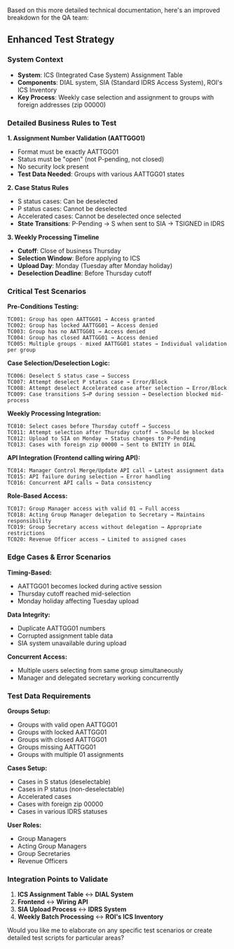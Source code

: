 Based on this more detailed technical documentation, here's an improved breakdown for the QA team:

## Enhanced Test Strategy

### **System Context**
- **System**: ICS (Integrated Case System) Assignment Table
- **Components**: DIAL system, SIA (Standard IDRS Access System), ROI's ICS Inventory
- **Key Process**: Weekly case selection and assignment to groups with foreign addresses (zip 00000)

### **Detailed Business Rules to Test**

**1. Assignment Number Validation (AATTGG01)**
- Format must be exactly AATTGG01 
- Status must be "open" (not P-pending, not closed)
- No security lock present
- **Test Data Needed**: Groups with various AATTGG01 states

**2. Case Status Rules**
- S status cases: Can be deselected
- P status cases: Cannot be deselected  
- Accelerated cases: Cannot be deselected once selected
- **State Transitions**: P-Pending → S when sent to SIA → TSIGNED in IDRS

**3. Weekly Processing Timeline**
- **Cutoff**: Close of business Thursday
- **Selection Window**: Before applying to ICS
- **Upload Day**: Monday (Tuesday after Monday holiday)
- **Deselection Deadline**: Before Thursday cutoff

### **Critical Test Scenarios**

**Pre-Conditions Testing:**
```
TC001: Group has open AATTGG01 → Access granted
TC002: Group has locked AATTGG01 → Access denied
TC003: Group has no AATTGG01 → Access denied  
TC004: Group has closed AATTGG01 → Access denied
TC005: Multiple groups - mixed AATTGG01 states → Individual validation per group
```

**Case Selection/Deselection Logic:**
```
TC006: Deselect S status case → Success
TC007: Attempt deselect P status case → Error/Block
TC008: Attempt deselect Accelerated case after selection → Error/Block
TC009: Case transitions S→P during session → Deselection blocked mid-process
```

**Weekly Processing Integration:**
```
TC010: Select cases before Thursday cutoff → Success
TC011: Attempt selection after Thursday cutoff → Should be blocked
TC012: Upload to SIA on Monday → Status changes to P-Pending
TC013: Cases with foreign zip 00000 → Sent to ENTITY in DIAL
```

**API Integration (Frontend calling wiring API):**
```
TC014: Manager Control Merge/Update API call → Latest assignment data
TC015: API failure during selection → Error handling
TC016: Concurrent API calls → Data consistency
```

**Role-Based Access:**
```
TC017: Group Manager access with valid 01 → Full access
TC018: Acting Group Manager delegation to Secretary → Maintains responsibility
TC019: Group Secretary access without delegation → Appropriate restrictions
TC020: Revenue Officer access → Limited to assigned cases
```

### **Edge Cases & Error Scenarios**

**Timing-Based:**
- AATTGG01 becomes locked during active session
- Thursday cutoff reached mid-selection
- Monday holiday affecting Tuesday upload

**Data Integrity:**
- Duplicate AATTGG01 numbers
- Corrupted assignment table data
- SIA system unavailable during upload

**Concurrent Access:**
- Multiple users selecting from same group simultaneously
- Manager and delegated secretary working concurrently

### **Test Data Requirements**

**Groups Setup:**
- Groups with valid open AATTGG01
- Groups with locked AATTGG01  
- Groups with closed AATTGG01
- Groups missing AATTGG01
- Groups with multiple 01 assignments

**Cases Setup:**
- Cases in S status (deselectable)
- Cases in P status (non-deselectable) 
- Accelerated cases
- Cases with foreign zip 00000
- Cases in various IDRS statuses

**User Roles:**
- Group Managers
- Acting Group Managers  
- Group Secretaries
- Revenue Officers

### **Integration Points to Validate**
1. **ICS Assignment Table** ↔ **DIAL System**
2. **Frontend** ↔ **Wiring API** 
3. **SIA Upload Process** ↔ **IDRS System**
4. **Weekly Batch Processing** ↔ **ROI's ICS Inventory**

Would you like me to elaborate on any specific test scenarios or create detailed test scripts for particular areas?
